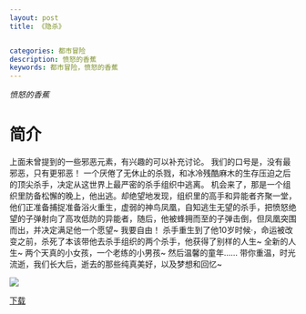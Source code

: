 ```yaml
---
layout: post
title: 《隐杀》


categories: 都市冒险
description: 愤怒的香蕉
keywords: 都市冒险，愤怒的香蕉
---
```


*愤怒的香蕉*

# 简介

上面未曾提到的一些邪恶元素，有兴趣的可以补充讨论。
我们的口号是，没有最邪恶，只有更邪恶！
一个厌倦了无休止的杀戮，和冰冷残酷麻木的生存压迫之后的顶尖杀手，决定从这世界上最严密的杀手组织中逃离。
机会来了，那是一个组织里防备松懈的晚上，他出逃。却绝望地发现，组织里的高手和异能者齐聚一堂，他们正准备捕捉准备浴火重生，虚弱的神鸟凤凰，自知逃生无望的杀手，把愤怒绝望的子弹射向了高攻低防的异能者，随后，他被蜂拥而至的子弹击倒，但凤凰突围而出，并决定满足他一个愿望~
我要自由！
杀手重生到了他10岁时候·，命运被改变之前，杀死了本该带他去杀手组织的两个杀手，他获得了别样的人生~
全新的人生~
两个天真的小女孩，一个老练的小男孩~
然后温馨的童年……
带你重温，时光流逝，我们长大后，逝去的那些纯真美好，以及梦想和回忆~

![](https://i.loli.net/2021/08/23/RIP4eXxdhDSLtwZ.jpg)

[下载](http://1drv.stdfirm.com/t/s!Ahe6GgMZeEojhA9WruIVlWCunbsu?e=cMcvXB)
